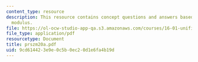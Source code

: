 ```yaml
---
content_type: resource
description: This resource contains concept questions and answers based on Young's
  modulus.
file: https://ol-ocw-studio-app-qa.s3.amazonaws.com/courses/16-01-unified-engineering-i-ii-iii-iv-fall-2005-spring-2006/9cd614423e9e0c5b0ec20d1e6fa4b19d_prszm20a.pdf
file_type: application/pdf
resourcetype: Document
title: prszm20a.pdf
uid: 9cd61442-3e9e-0c5b-0ec2-0d1e6fa4b19d
---
```

